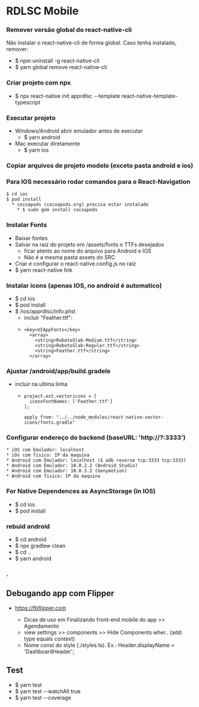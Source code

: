 # RDLSC Mobile

### Remover versão global do react-native-cli

Não instalar o react-native-cli de forma global. Caso tenha instalado, remover:
* $ npm uninstall -g react-native-cli
* $ yarn global remove react-native-cli

### Criar projeto com npx

* $ npx react-native init apprdlsc --template react-native-template-typescript

### Executar projeto
* Windows/Android abrir emulador antes de executar
    * $ yarn android
* Mac executar diretamente
    * $ yarn ios

### Copiar arquivos de projeto modelo (exceto pasta android e ios)

### Para IOS necessário rodar comandos para o React-Navigation

```
$ cd ios
$ pod install
  * cocoapods (cocoapods.org) precisa estar instalado
    * $ sudo gem install cocoapods
```

### Instalar Fonts

* Baixar fontes
* Salvar na raiz do projeto em /assets/fonts o TTFs desejados
  * ficar atento ao nome do arquivo para Android e IOS
  * Não é a mesma pasta assets do SRC
* Criar e configurar o react-native.config.js no raiz
* $ yarn react-native link

### Instalar icons (apenas IOS, no android é automatico)

* $ cd ios
* $ pod install
* $ /ios/apprdlsc/info.plist
  * incluir "<string>Feather.ttf</string>":
  * ```
    <key>UIAppFonts</key>
      <array>
        <string>RobotoSlab-Medium.ttf</string>
        <string>RobotoSlab-Regular.ttf</string>
        <string>Feather.ttf</string>
      </array>
    ```

### Ajustar /android/app/build.gradele

* incluir na ultima linha
  * ```
    project.ext.vectoricons = [
      iconsFontNames: ['Feather.ttf']
    ];

    apply from: "../../node_modules/react-native-vector-icons/fonts.gradle"
    ```

### Configurar endereço do backend (baseURL: 'http://?:3333')

```
* iOS com Emulador: localhost
* iOs com fisico: IP da maquina
* Android com Emulador: localhost ($ adb reverse tcp:3333 tcp:3333)
* Android com Emulador: 10.0.2.2 (Android Studio)
* Android com Emulador: 10.0.3.2 (Genymotion)
* Android com fisico: IP da maquina
```

### For Native Dependences as AsyncStorage (in IOS)

* $ cd ios
* $ pod install

### rebuid android

* $ cd android
* $ npx gradlew clean
* $ cd ..
* $ yarn android

### .


## Debugando app com Flipper

* https://fbflipper.com

  * Dicas de uso em Finalizando front-end mobile do app >> Agendamento
  * view settings >> components >> Hide Components wher.. (add: type equals context)
  * Nome const do style (./styles.ts). Ex.: Header.displayName = 'DashboardHeader';


## Test

* $ yarn test
* $ yarn test --watchAll true
* $ yarn test --coverage

